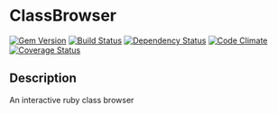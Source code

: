 # ClassBrowser

[![Gem Version][GV img]][Gem Version]
[![Build Status][BS img]][Build Status]
[![Dependency Status][DS img]][Dependency Status]
[![Code Climate][CC img]][Code Climate]
[![Coverage Status][CS img]][Coverage Status]

## Description

An interactive ruby class browser

[Gem Version]: https://rubygems.org/gems/ClassBrowser
[Build Status]: https://travis-ci.org/tomun/ClassBrowser
[travis pull requests]: https://travis-ci.org/tomun/ClassBrowser/pull_requests
[Dependency Status]: https://gemnasium.com/tomun/ClassBrowser
[Code Climate]: https://codeclimate.com/repos/5486124de30ba079230050ca/feed
[Coverage Status]: https://coveralls.io/r/tomun/ClassBrowser

[GV img]: https://badge.fury.io/rb/ClassBrowser.png
[BS img]: https://travis-ci.org/tomun/ClassBrowser.png
[DS img]: https://gemnasium.com/tomun/ClassBrowser.png
[CC img]: https://codeclimate.com/repos/5486124de30ba079230050ca/badges/b374b21eb9741352f3b9/gpa.svg
[CS img]: https://coveralls.io/repos/tomun/ClassBrowser/badge.png?branch=master
